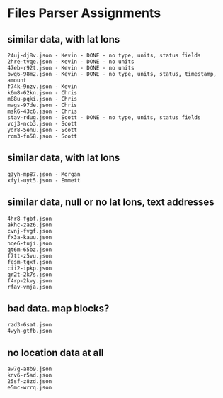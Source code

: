 # Files Parser Assignments

## similar data, with lat lons
```
24uj-dj8v.json - Kevin - DONE - no type, units, status fields
2hre-tvqe.json - Kevin - DONE - no units
47eb-r92t.json - Kevin - DONE - no units
bwg6-98m2.json - Kevin - DONE - no type, units, status, timestamp, amount
f74k-9nzv.json - Kevin
k6m8-62kn.json - Chris
m88u-pqki.json - Chris
mags-97de.json - Chris
msk6-43c6.json - Chris
stav-rdug.json - Scott - DONE - no type, units, status fields
vcj3-ncb3.json - Scott
ydr8-5enu.json - Scott
rcm3-fn58.json - Scott
```

## similar data, with lat lons
```
q3yh-mp87.json - Morgan
xfyi-uyt5.json - Emmett
```
## similar data, null or no lat lons, text addresses
```
4hr8-fgbf.json
akhc-zaz6.json
cvnj-fvgf.json
fx3a-kauu.json
hqe6-tuji.json
qt6m-65bz.json
f7tt-z5vu.json
fesm-tgxf.json
cii2-ipkp.json
qr2t-2k7s.json
f4rp-2kvy.json
rfav-vmja.json
```

## bad data. map blocks?
```
rzd3-6sat.json
4wyh-gtfb.json
```

## no location data at all
```
aw7g-a8b9.json
knv6-r5ad.json
25sf-z8zd.json
e5mc-wrrq.json
```
